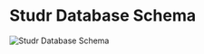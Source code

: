 # Studr Database Schema

![Studr Database Schema](https://d1zjcuqflbd5k.cloudfront.net/files/acc_400915/1ah4P?response-content-disposition=inline;%20filename=diagram.png&Expires=1449067735&Signature=IaNRBdouJxB1Y6KxGya58pA2gIUm4-6O93tahSZye9PL5SuBgzq5yegsLr~Z~M9JXBONh45YY7wrQ93A0o3Wg2yMareBhvqZAvnHp508iWUFf4TVw5Stxfuk2Cj4MSasaqv6qGc4-HTUq4O~ALSGEJxNtLy8QocZAcK3nIC8BtU_&Key-Pair-Id=APKAJTEIOJM3LSMN33SA)
